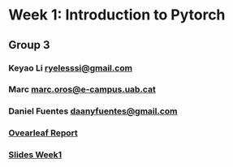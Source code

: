# Week 1: Introduction to Pytorch 
## Group 3
### Keyao Li ryelesssi@gmail.com
### Marc marc.oros@e-campus.uab.cat
### Daniel Fuentes daanyfuentes@gmail.com
### [Ovearleaf Report](https://www.overleaf.com/read/djsbfhpnqrqy "Ovearleaf")
### [Slides Week1](https://docs.google.com/presentation/d/193pJPSORsmSW0rgYBi7TAa3NV_a0UPn6h-ZU0CqYFBc/edit?usp=sharing)

